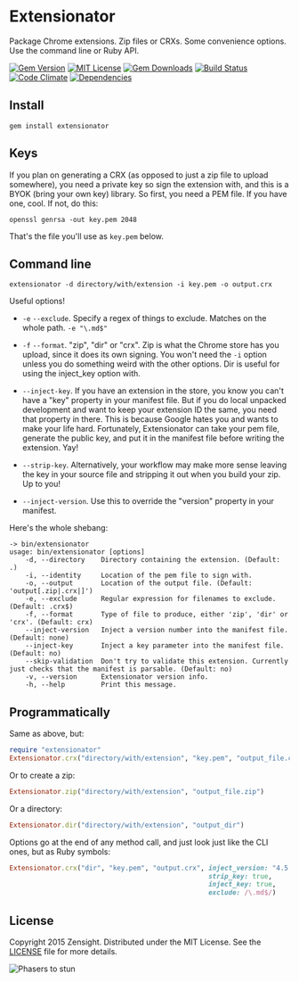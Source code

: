 # Extensionator

Package Chrome extensions. Zip files or CRXs. Some convenience options. Use the command line or Ruby API.

[![Gem Version][gem-image]][gem-url]
[![MIT License][license-image]][license]
[![Gem Downloads][gem-dl-image]][gem-url]
[![Build Status][travis-image]][travis-url]
[![Code Climate][code-climate-image]][code-climate-url]
[![Dependencies][gemnasium-image]][gemnasium-url]

## Install

```
gem install extensionator
```

## Keys

If you plan on generating a CRX (as opposed to just a zip file to upload somewhere), you need a private key so sign the extension with, and this is a BYOK (bring your own key) library. So first, you need a PEM file. If you have one, cool. If not, do this:

```
openssl genrsa -out key.pem 2048
```

That's the file you'll use as `key.pem` below.

## Command line

```
extensionator -d directory/with/extension -i key.pem -o output.crx
```

Useful options!

  * `-e` `--exclude`. Specify a regex of things to exclude. Matches on the whole path. `-e "\.md$"`

  * `-f` `--format`. "zip", "dir" or "crx". Zip is what the Chrome store has you upload, since it does its own signing. You won't need the `-i` option unless you do something weird with the other options. Dir is useful for using the inject_key option with.

  * `--inject-key`. If you have an extension in the store, you know you can't have a "key" property in your manifest file. But if you do local unpacked development and want to keep your extension ID the same, you need that property in there. This is because Google hates you and wants to make your life hard. Fortunately, Extensionator can take your pem file, generate the public key, and put it in the manifest file before writing the extension. Yay!

  * `--strip-key`. Alternatively, your workflow may make more sense leaving the key in your source file and stripping it out when you build your zip. Up to you!

  * `--inject-version`. Use this to override the "version" property in your manifest.

Here's the whole shebang:

```
-> bin/extensionator
usage: bin/extensionator [options]
    -d, --directory    Directory containing the extension. (Default: .)
    -i, --identity     Location of the pem file to sign with.
    -o, --output       Location of the output file. (Default: 'output[.zip|.crx|]')
    -e, --exclude      Regular expression for filenames to exclude. (Default: .crx$)
    -f, --format       Type of file to produce, either 'zip', 'dir' or 'crx'. (Default: crx)
    --inject-version   Inject a version number into the manifest file. (Default: none)
    --inject-key       Inject a key parameter into the manifest file. (Default: no)
    --skip-validation  Don't try to validate this extension. Currently just checks that the manifest is parsable. (Default: no)
    -v, --version      Extensionator version info.
    -h, --help         Print this message.
```

## Programmatically

Same as above, but:

```rb
require "extensionator"
Extensionator.crx("directory/with/extension", "key.pem", "output_file.crx")
```

Or to create a zip:

```rb
Extensionator.zip("directory/with/extension", "output_file.zip")
```

Or a directory:

```rb
Extensionator.dir("directory/with/extension", "output_dir")
```

Options go at the end of any method call, and just look just like the CLI ones, but as Ruby symbols:

```rb
Extensionator.crx("dir", "key.pem", "output.crx", inject_version: "4.5.1",
                                                  strip_key: true,
                                                  inject_key: true,
                                                  exclude: /\.md$/)
```

## License

Copyright 2015 Zensight. Distributed under the MIT License. See the [LICENSE][] file for more details.

![Phasers to stun][phasers-image]

[license-image]: http://img.shields.io/badge/license-MIT-blue.svg?style=flat-square
[license]: LICENSE.md

[code-climate-image]: https://img.shields.io/codeclimate/github/Zensight/extensionator.svg?style=flat-square
[code-climate-url]: https://codeclimate.com/github/Zensight/extensionator

[gem-image]: https://img.shields.io/gem/v/extensionator.svg?style=flat-square
[gem-dl-image]: https://img.shields.io/gem/dt/extensionator.svg?style=flat-square
[gem-url]: https://rubygems.org/gems/extensionator

[travis-url]: http://travis-ci.org/Zensight/extensionator
[travis-image]: http://img.shields.io/travis/Zensight/extensionator.svg?style=flat-square

[gemnasium-url]: https://gemnasium.com/zensight/extensionator
[gemnasium-image]: https://img.shields.io/gemnasium/Zensight/extensionator.svg?style=flat-square

[crxmake-url]: https://github.com/Constellation/crxmake

[phasers-image]: https://img.shields.io/badge/phasers-stun-brightgreen.svg?style=flat-square
